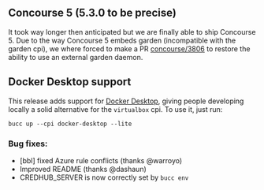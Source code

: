 ## Concourse 5 (5.3.0 to be precise)
It took way longer then anticipated but we are finally able to ship Concourse 5.
Due to the way Concourse 5 embeds garden (incompatible with the garden cpi),
we where forced to make a PR [concourse/3806](https://github.com/concourse/concourse/pull/3806) to restore the ability to use an external garden daemon.

## Docker Desktop support
This release adds support for [Docker Desktop](https://www.docker.com/products/docker-desktop), giving people developing locally a solid alternative for the `virtualbox` cpi.
To use it, just run:
```
bucc up --cpi docker-desktop --lite
```

### Bug fixes:
- [bbl] fixed Azure rule conflicts (thanks @warroyo)
- Improved README (thanks @dashaun)
- CREDHUB_SERVER is now correctly set by `bucc env`
